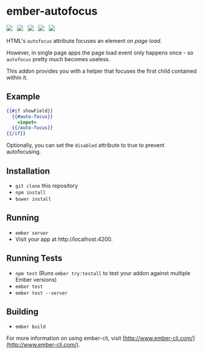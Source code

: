 # ember-autofocus

<a href="http://emberobserver.com/addons/ember-autofocus"><img src="http://emberobserver.com/badges/ember-autofocus.svg"></a> &nbsp; <a href="https://david-dm.org/amk221/ember-autofocus#badge-embed"><img src="https://david-dm.org/amk221/ember-autofocus.svg"></a> &nbsp; <a href="https://david-dm.org/amk221/ember-autofocus#dev-badge-embed"><img src="https://david-dm.org/amk221/ember-autofocus/dev-status.svg"></a> &nbsp; <a href="https://codeclimate.com/github/amk221/ember-autofocus"><img src="https://codeclimate.com/github/amk221/ember-autofocus/badges/gpa.svg" /></a> &nbsp; <a href="http://travis-ci.org/amk221/ember-autofocus"><img src="https://travis-ci.org/amk221/ember-autofocus.svg?branch=master"></a>

HTML's `autofocus` attribute focuses an element on _page load_.

However, in single page apps the page load event only happens once - so `autofocus` pretty much becomes useless.

This addon provides you with a helper that focuses the first child contained within it.

## Example

```handlebars
{{#if showField}}
  {{#auto-focus}}
    <input>
  {{/auto-focus}}
{{/if}}
```

Optionally, you can set the `disabled` attribute to true to prevent autofocusing.

## Installation

* `git clone` this repository
* `npm install`
* `bower install`

## Running

* `ember server`
* Visit your app at http://localhost:4200.

## Running Tests

* `npm test` (Runs `ember try:testall` to test your addon against multiple Ember versions)
* `ember test`
* `ember test --server`

## Building

* `ember build`

For more information on using ember-cli, visit [http://www.ember-cli.com/](http://www.ember-cli.com/).

